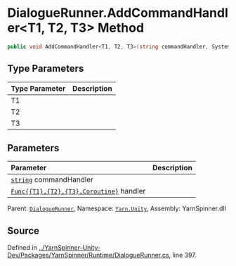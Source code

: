 # DialogueRunner.AddCommandHandler<T1, T2, T3> Method


```csharp
public void AddCommandHandler<T1, T2, T3>(string commandHandler, System.Func<T1, T2, T3, Coroutine> handler)
```

## Type Parameters
|Type Parameter|Description|
|:---|:---|
|T1||
|T2||
|T3||
## Parameters
|Parameter|Description|
|:---|:---|
|[`string`](https://docs.microsoft.com/dotnet/api/System.String) commandHandler||
|[`Func{{T1},{T2},{T3},Coroutine}`](https://docs.microsoft.com/dotnet/api/System.Func{{T1},{T2},{T3},Coroutine}) handler||


<div class="class-metadata">

Parent: [`DialogueRunner`](/api/csharp/yarn.unity/dialoguerunner.md), Namespace: [`Yarn.Unity`](/api/csharp/yarn.unity/README.md), Assembly: YarnSpinner.dll
</div>

## Source
Defined in [../YarnSpinner-Unity-Dev/Packages/YarnSpinner/Runtime/DialogueRunner.cs](https://github.com/YarnSpinnerTool/YarnSpinner-Unity//blob/develop/Runtime/DialogueRunner.cs#L397), line 397.
